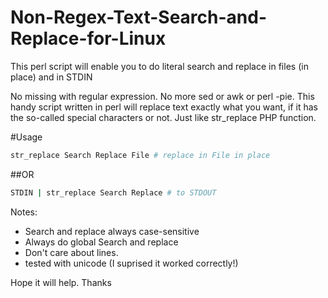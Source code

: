 # Non-Regex-Text-Search-and-Replace-for-Linux

This perl script will enable you to do literal search and replace in files (in place) and in STDIN

No missing with regular expression. No more sed or awk or perl -pie. This handy script written in perl will replace text exactly what you want, if it has the so-called special characters or not. Just like str_replace PHP function.

#Usage
```bash
str_replace Search Replace File # replace in File in place 
```
##OR 
```bash
STDIN | str_replace Search Replace # to STDOUT
```

Notes:
* Search and replace always case-sensitive 
* Always do global Search and replace
* Don't care about lines.
* tested with unicode (I suprised it worked correctly!)

Hope it will help. Thanks
